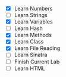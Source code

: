- [x] Learn Numbers
- [ ] Learn Strings
- [x] Learn Variables
- [ ] Learn Hash
- [x] Learn Methods
- [x] Learn Class
- [x] Learn File Reading
- [ ] Learn Sinatra
- [ ] Finish Current Lab
- [ ] Learn HTML